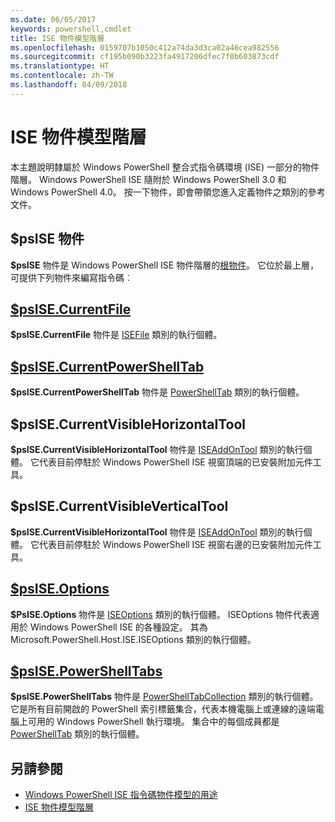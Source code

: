 ```yaml
---
ms.date: 06/05/2017
keywords: powershell,cmdlet
title: ISE 物件模型階層
ms.openlocfilehash: 0159707b1050c412a74da3d3ca02a46cea982556
ms.sourcegitcommit: cf195b090b3223fa4917206dfec7f0b603873cdf
ms.translationtype: HT
ms.contentlocale: zh-TW
ms.lasthandoff: 04/09/2018
---
```

# <a name="the-ise-object-model-hierarchy"></a>ISE 物件模型階層

本主題說明隸屬於 Windows PowerShell 整合式指令碼環境 (ISE) 一部分的物件階層。
Windows PowerShell ISE 隨附於 Windows PowerShell 3.0 和 Windows PowerShell 4.0。
按一下物件，即會帶領您進入定義物件之類別的參考文件。

## <a name="psise-object"></a>$psISE 物件

**$psISE** 物件是 Windows PowerShell ISE 物件階層的[根物件](The-ObjectModelRoot-Object.md)。
它位於最上層，可提供下列物件來編寫指令碼︰

## <a name="psisecurrentfilethe-isefile-objectmd"></a>[$psISE.CurrentFile](The-ISEFile-Object.md)

**$psISE.CurrentFile** 物件是 [ISEFile](The-ISEFile-Object.md) 類別的執行個體。

## <a name="psisecurrentpowershelltabthe-powershelltab-objectmd"></a>[$psISE.CurrentPowerShellTab](The-PowerShellTab-Object.md)

**$psISE.CurrentPowerShellTab** 物件是 [PowerShellTab](The-PowerShellTab-Object.md) 類別的執行個體。

## <a name="psisecurrentvisiblehorizontaltool"></a>$psISE.CurrentVisibleHorizontalTool

**$psISE.CurrentVisibleHorizontalTool** 物件是 [ISEAddOnTool](The-ISEAddOnTool-Object.md) 類別的執行個體。
它代表目前停駐於 Windows PowerShell ISE 視窗頂端的已安裝附加元件工具。

## <a name="psisecurrentvisibleverticaltool"></a>$psISE.CurrentVisibleVerticalTool

**$psISE.CurrentVisibleHorizontalTool** 物件是 [ISEAddOnTool](The-ISEAddOnTool-Object.md) 類別的執行個體。
它代表目前停駐於 Windows PowerShell ISE 視窗右邊的已安裝附加元件工具。

## <a name="psiseoptionsthe-iseoptions-objectmd"></a>[$psISE.Options](The-ISEOptions-Object.md)

**$PsISE.Options** 物件是 [ISEOptions](The-ISEOptions-Object.md) 類別的執行個體。
ISEOptions 物件代表適用於 Windows PowerShell ISE 的各種設定。
其為 Microsoft.PowerShell.Host.ISE.ISEOptions 類別的執行個體。

## <a name="psisepowershelltabsthe-powershelltabcollection-objectmd"></a>[$psISE.PowerShellTabs](The-PowerShellTabCollection-Object.md)

**$psISE.PowerShellTabs** 物件是 [PowerShellTabCollection](The-PowerShellTabCollection-Object.md) 類別的執行個體。
它是所有目前開啟的 PowerShell 索引標籤集合，代表本機電腦上或連線的遠端電腦上可用的 Windows PowerShell 執行環境。
集合中的每個成員都是 [PowerShellTab](The-PowerShellTab-Object.md) 類別的執行個體。

## <a name="see-also"></a>另請參閱

- [Windows PowerShell ISE 指令碼物件模型的用途](Purpose-of-the-Windows-PowerShell-ISE-Scripting-Object-Model.md)
- [ISE 物件模型階層](The-ISE-Object-Model-Hierarchy.md)